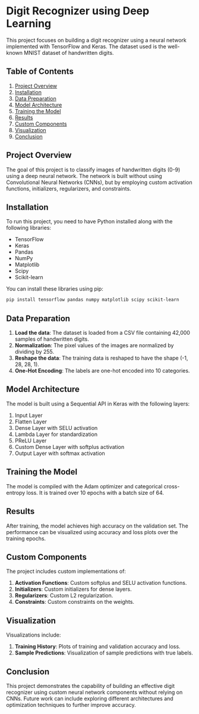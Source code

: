 # Digit Recognizer using Deep Learning

This project focuses on building a digit recognizer using a neural network implemented with TensorFlow and Keras. The dataset used is the well-known MNIST dataset of handwritten digits.

## Table of Contents
1. [Project Overview](#project-overview)
2. [Installation](#installation)
3. [Data Preparation](#data-preparation)
4. [Model Architecture](#model-architecture)
5. [Training the Model](#training-the-model)
6. [Results](#results)
7. [Custom Components](#custom-components)
8. [Visualization](#visualization)
9. [Conclusion](#conclusion)

## Project Overview
The goal of this project is to classify images of handwritten digits (0-9) using a deep neural network. The network is built without using Convolutional Neural Networks (CNNs), but by employing custom activation functions, initializers, regularizers, and constraints.

## Installation
To run this project, you need to have Python installed along with the following libraries:
- TensorFlow
- Keras
- Pandas
- NumPy
- Matplotlib
- Scipy
- Scikit-learn

You can install these libraries using pip:
```bash
pip install tensorflow pandas numpy matplotlib scipy scikit-learn
```

## Data Preparation
1. **Load the data**: The dataset is loaded from a CSV file containing 42,000 samples of handwritten digits.
2. **Normalization**: The pixel values of the images are normalized by dividing by 255.
3. **Reshape the data**: The training data is reshaped to have the shape (-1, 28, 28, 1).
4. **One-Hot Encoding**: The labels are one-hot encoded into 10 categories.

## Model Architecture
The model is built using a Sequential API in Keras with the following layers:
1. Input Layer
2. Flatten Layer
3. Dense Layer with SELU activation
4. Lambda Layer for standardization
5. PReLU Layer
6. Custom Dense Layer with softplus activation
7. Output Layer with softmax activation

## Training the Model
The model is compiled with the Adam optimizer and categorical cross-entropy loss. It is trained over 10 epochs with a batch size of 64.

## Results
After training, the model achieves high accuracy on the validation set. The performance can be visualized using accuracy and loss plots over the training epochs.

## Custom Components
The project includes custom implementations of:
1. **Activation Functions**: Custom softplus and SELU activation functions.
2. **Initializers**: Custom initializers for dense layers.
3. **Regularizers**: Custom L2 regularization.
4. **Constraints**: Custom constraints on the weights.

## Visualization
Visualizations include:
1. **Training History**: Plots of training and validation accuracy and loss.
2. **Sample Predictions**: Visualization of sample predictions with true labels.

## Conclusion
This project demonstrates the capability of building an effective digit recognizer using custom neural network components without relying on CNNs. Future work can include exploring different architectures and optimization techniques to further improve accuracy.
